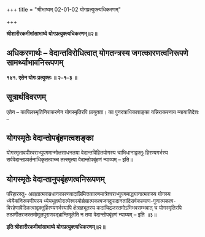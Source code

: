 +++
title = "श्रीभाष्यम् 02-01-02 योगप्रत्युक्त्यधिकरणम्"

+++


**श्रीशारीरकमीमांसाभाष्ये योगप्रत्युक्त्यधिकरणम्॥२॥**

## अधिकरणार्थः – वेदान्तविरोधित्वात् योगतन्त्रस्य जगत्कारणत्वनिरूपणे सामर्थ्याभावनिरूपणम्

**१४१. एतेन योगः प्रत्युक्तः ॥ २–१–३ ॥**

## सूत्रार्थविवरणम्

एतेन – कापिलस्मृतिनिराकरणेन योगस्मृतिरपि प्रत्युक्ता। का पुनरत्राधिकाशङ्का यन्निराकरणाय न्यायातिदेशः –

## योगस्मृतेः वेदान्तोपबृंहणत्वशङ्का

योगस्मृतावपीश्वराभ्युपगमान्मोक्षसाधनतया वेदान्तविहितयोगस्य चाभिधानाद्वक्तुः हिरण्यगर्भस्य सर्ववेदान्तप्रवर्तनाधिकृतत्वाच्च तत्स्मृत्या वेदान्तोपबृंहणं न्याय्यम् – इति॥

## योगस्मृतेः वेदान्तानुपबृंहणत्वनिरूपणम्

परिहारस्तु- अब्रह्मात्मकप्रधानकारणवादान्निमित्तकारणमात्रेश्वराभ्युपगमाद्ध्यानात्मकस्य योगस्य ध्येयैकनिरूपणीयस्य ध्येयभूतयोरात्मेश्वरयोर्ब्रह्मात्मकत्वजगदुपादानतादिसर्वकल्याण-गुणात्मकत्व-विरहेणावैदिकत्वाद्वक्तुर्हिरण्यगर्भस्यापि क्षेत्रज्ञभूतस्य कदाचिद्रजस्तमोऽभिभवसम्भवात् च योगस्मृतिरपि तत्प्रणीतरजस्तमोमूलपुराणवद्भ्रान्तिमूलेति न तया वेदान्तोपबृंहणं न्याय्यम् – इति ॥३॥

**इति श्रीशारीरकमीमांसाभाष्ये योगप्रत्युक्त्यधिकरणम्॥२॥**


